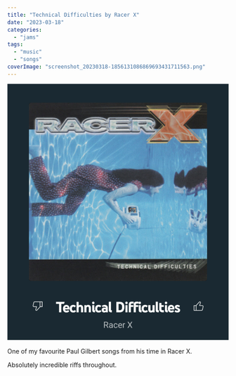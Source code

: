 ```yaml
---
title: "Technical Difficulties by Racer X"
date: "2023-03-18"
categories: 
  - "jams"
tags: 
  - "music"
  - "songs"
coverImage: "screenshot_20230318-1856131086869693431711563.png"
---
```


![](images/screenshot_20230318-1856131086869693431711563-885x1024.png)

One of my favourite Paul Gilbert songs from his time in Racer X.

Absolutely incredible riffs throughout.
